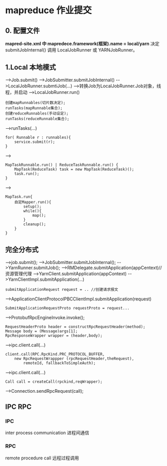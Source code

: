 # mapreduce 作业提交
## 0. 配置文件
**mapred-site.xml 中 mapredece.framework(框架).name = local/yarn** 决定 submitJobInternal() 调用 LocalJobRunner 或 YARNJobRunner。
## 1.Local 本地模式
  -->Job.submit()
  -->JobSubmitter.submitJobInternal()
  -->LocalJobRunner.submtiJob(...)
  -->转换Job为LocalJobRunner.Job对象，线程，并启动
  -->LocalJobRunner.run()

	创建mapRunnables(切片数决定);
	runTasks(mapRunnable集合);
	创建reduceRunnables(手动设定);
	runTasks(reduceRunnable集合);
  -->runTasks(...)

	for( Runnable r : runnables){
		service.submit(r);
	}
  -->

	MapTaskRunnable.run() | ReduceTaskRunnable.run() {
		MapTask(ReduceTask) task = new MapTask(ReduceTask)();
		task.run();
	}
  -->

	MapTask.run{
		自定Mapper.run(){
			setup();
			while(){
				map();
			}
			cleanup();
		}
	}
## 完全分布式
  -->job.submit();
  -->JobSubmitter.submitJobInternal();
  -->YarnRunner.submitJob();
  -->RMDelegate.submitApplication(appCentext)//资源管理代理
  -->YarnClient.submitApplication(appContext)
  -->YarnClientImpl.submitApplication(...)
	
	submitApplicationRequest request = .. //创建请求报文
  -->ApplicationClientProtocolPBCClientImpl.submitApplication(request)
	
	SubmitApplicationRequestProto requestProto = request...
  -->ProtobufRpcEngineInvoke.invoke();
	
	RequestHeaderProto header = constructRpcRequestHeader(method);
	Message body = (Message)args[1];
	RpcResponseWrapper wrapper = (header,body);
  -->ipc.client.call(...)
	
	client.call(RPC.RpcKind.PRC_PROTOCOL_BUFFER, 
		new RpcRequestWrappper (rpcRequestHeader,theRequest), 
			remoteId, fallbackToSimpleAuth);
  -->ipc.client.call(...)
	
	Call call = createCall(rpckind,reqWrapper);
  -->Connection.sendRpcRequest(call);
## IPC  RPC
### IPC
inter process communication 	进程间通信
### RPC
remote procedure call 	远程过程调用